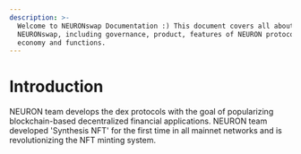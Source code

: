 ```yaml
---
description: >-
  Welcome to NEURONswap Documentation :) This document covers all about
  NEURONswap, including governance, product, features of NEURON protocol, token
  economy and functions.
---
```


# Introduction

NEURON team develops the dex protocols with the goal of popularizing blockchain-based decentralized financial applications. NEURON team developed 'Synthesis NFT' for the first time in all mainnet networks and is revolutionizing the NFT minting system.
